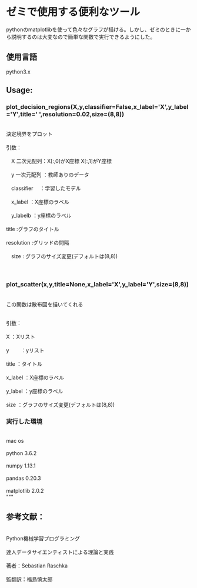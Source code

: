# ゼミで使用する便利なツール
pythonのmatplotlibを使って色々なグラフが描ける。しかし、ゼミのときに一から説明するのは大変なので簡単な関数で実行できるようにした。


 ## 使用言語
 python3.x
 
 ## Usage:
 
 ### plot_decision_regions(X,y,classifier=False,x_label='X',y_label='Y',title=' ',resolution=0.02,size=(8,8))
<br>決定境界をプロット</br>
 <br>引数：</br>
<br> 　X  二次元配列：X[:,0]がX座標  X[:,1]がY座標</br>
<br> 　y 一次元配列  ：教師ありのデータ</br>
<br> 　classifier　      ：学習したモデル</br>
<br> 　x_label            ：X座標のラベル</br>
<br> 　y_labelb         ：y座標のラベル</br>
<br>    title                   :グラフのタイトル</br>
<br>  resolution           :グリッドの間隔</br>
<br> 　size  : グラフのサイズ変更(デフォルトは(8,8))</br>
<br></br>

### plot_scatter(x,y,title=None,x_label='X',y_label='Y',size=(8,8))
<br>この関数は散布図を描いてくれる

<br>引数：</br>
<br>X       ：Xリスト</br>
<br>y　　    ：yリスト</br>
<br>title   ：タイトル</br>
<br>x_label ：X座標のラベル</br>
<br>y_label ：y座標のラベル</br>
<br>size    ：グラフのサイズ変更(デフォルトは(8,8))</br>

### 実行した環境
<br>mac os</br>
<br>python 3.6.2</br>
<br>numpy 1.13.1</br>
<br>pandas 0.20.3</br>
<br>matplotlib 2.0.2</br>
"""
 ## 参考文献：
 <br>Python機械学習プログラミング</br>
<br>達人データサイエンティストによる理論と実践</br>
<br>著者：Sebastian Raschka</br>
<br>監翻訳：福島慎太郎</br>
